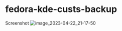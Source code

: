 # fedora-kde-custs-backup
Screenshot
![image_2023-04-22_21-17-50](https://user-images.githubusercontent.com/47496067/233800243-b1e85abb-63f8-405d-844f-d1b1b676f390.png)
